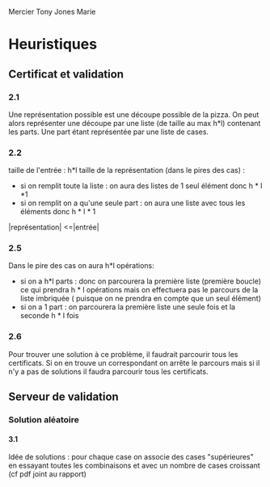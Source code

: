 Mercier Tony
Jones Marie 

# Heuristiques 

## Certificat et validation 

### 2.1

Une représentation possible est une découpe possible de la pizza. 
On peut alors représenter une découpe par une liste (de taille au max h*l) contenant les parts. Une part étant représentée par une liste de cases.  


### 2.2

taille de l'entrée : h*l 
taille de la représentation (dans le pires des cas) : 
* si on remplit toute la liste : on aura des listes de 1 seul élément donc h * l *1 
* si on remplit on a qu'une seule part : on aura une liste avec tous les éléments donc h * l * 1

|représentation| <=|entrée|

### 2.5

Dans le pire des cas on aura h*l opérations:
* si on a h*l parts : donc on parcourera la première liste (première boucle) ce qui prendra h * l opérations mais on effectuera pas le parcours de la liste imbriquée ( puisque on ne prendra en compte que un seul élément)
* si on a 1 part : on parcourera la première liste une seule fois et la seconde h * l fois

### 2.6 

Pour trouver une solution à ce problème, il faudrait parcourir tous les certificats. 
Si on en trouve un correspondant on arrête le parcours mais si il n'y a pas de solutions il faudra parcourir tous les certificats. 

## Serveur de validation

### Solution aléatoire 

#### 3.1 

Idée de solutions : pour chaque case on associe des cases "supérieures" en essayant toutes les combinaisons et avec un nombre de cases croissant (cf pdf joint au rapport)
